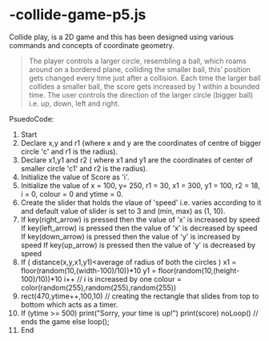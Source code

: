 # -collide-game-p5.js
Collide play, is a 2D game and this has been designed using various commands and concepts of coordinate geometry. 

> The player controls a larger circle, resembling a ball, which roams around 
on a bordered plane, colliding the smaller ball, this’ position gets changed 
every time just after a collision. 
> Each time the larger ball collides a smaller ball, the score gets increased by 
1 within a bounded time. 
> The user controls the direction of the larger circle (bigger ball) i.e. up, 
down, left and right.

PsuedoCode: 

1. Start 
2. Declare x,y and r1 (where x and y are the coordinates of centre of bigger circle 
'c' and r1 is the radius). 
3. Declare x1,y1 and r2 ( where x1 and y1 are the coordinates of center of 
smaller circle 'c1' and r2 is the radius). 
4. Initialize the value of Score as 'i'. 
4. Initialize the value of x = 100, y= 250, r1 = 30, x1 = 300, y1 = 100, r2 = 18, i = 0, 
colour = 0 and ytime = 0. 
5. Create the slider that holds the vlaue of 'speed' i.e. varies according to it and 
default value of slider is set to 3 and (min, max) as (1, 10). 
6. If key(right_arrow) is pressed 
 then the value of 'x' is increased by speed 
 If key(left_arrow) is pressed 
 then the value of 'x' is decreased by speed 
 If key(down_arrow) is pressed 
 then the value of 'y' is increased by speed 
 If key(up_arrow) is pressed 
 then the value of 'y' is decreased by speed 
7. If ( distance(x,y,x1,y1)<average of radius of both the circles ) 
 x1 = floor(random(10,(width-100)/10))*10 
 y1 = floor(random(10,(height-100)/10))*10 
 i++ // i is increased by one 
 colour = color(random(255),random(255),random(255)) 
8. rect(470,ytime++,100,10) // creating the rectangle that slides from top to 
bottom which acts as a timer. 
9. If (ytime >= 500) 
 print("Sorry, your time is up!") 
 print(score) 
 noLoop() // ends the game 
 else 
 loop(); 
10. End 
